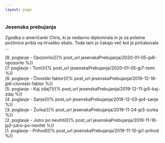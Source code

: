 ```yaml
---
layout: page
---
```

[//]: <>
### Jesenska prebujanja

Zgodba o američanki Chris, ki je nedavno diplomirala in je za poletne počitnice prišla na hrvaško obalo. Toda tam jo čakajo več kot je pričakovala ...

[8. poglavje - Opozorilo]({% post_url jesenskaPrebujanja/2020-01-05-jp8-opozorilo %}) <br/>
[7. poglavje - Tomi]({% post_url jesenskaPrebujanja/2020-01-05-jp7-tomi %}) <br/>
[6. poglavje - Človeški faktor]({% post_url jesenskaPrebujanja/2019-12-16-jp6-cloveski-faktor %}) <br/>
[5. poglavje - Kaj zdaj?]({% post_url jesenskaPrebujanja/2019-12-11-jp5-kaj-zdaj %}) <br/>
[4. poglavje - Sanje]({% post_url jesenskaPrebujanja/2019-12-03-jp4-sanje %}) <br/>
[3. poglavje - Žurka]({% post_url jesenskaPrebujanja/2019-11-24-jp3-zurka %}) <br/>
[2. poglavje - Jutro po nevihti]({% post_url jesenskaPrebujanja/2019-11-18-jp2-jutro-po-nevihti %}) <br/>
[1. poglavje - Prihod]({% post_url jesenskaPrebujanja/2019-11-10-jp1-prihod %}) <br/>
